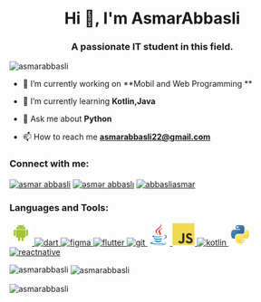 <h1 align="center">Hi 👋, I'm AsmarAbbasli</h1>
<h3 align="center">A passionate IT student in this field.</h3>

<p align="left"> <img src="https://komarev.com/ghpvc/?username=asmarabbasli&label=Profile%20views&color=0e75b6&style=flat" alt="asmarabbasli" /> </p>

- 🔭 I’m currently working on **Mobil and Web Programming **

- 🌱 I’m currently learning **Kotlin,Java**

- 💬 Ask me about **Python**

- 📫 How to reach me **asmarabbasli22@gmail.com**

<h3 align="left">Connect with me:</h3>
<p align="left">
<a href="[https://linkedin.com/in/asmar abbasli](https://www.linkedin.com/in/asmarabbas/)" target="blank"><img align="center" src="https://raw.githubusercontent.com/rahuldkjain/github-profile-readme-generator/master/src/images/icons/Social/linked-in-alt.svg" alt="asmar abbasli" height="30" width="40" /></a>
<a href="[https://fb.com/əsmər abbaslı](https://www.facebook.com/profile.php?id=61556599183404)" target="blank"><img align="center" src="https://raw.githubusercontent.com/rahuldkjain/github-profile-readme-generator/master/src/images/icons/Social/facebook.svg" alt="əsmər abbaslı" height="30" width="40" /></a>
<a href="https://instagram.com/abbasliasmar" target="blank"><img align="center" src="https://raw.githubusercontent.com/rahuldkjain/github-profile-readme-generator/master/src/images/icons/Social/instagram.svg" alt="abbasliasmar" height="30" width="40" /></a>
</p>

<h3 align="left">Languages and Tools:</h3>
<p align="left"> <a href="https://developer.android.com" target="_blank" rel="noreferrer"> <img src="https://raw.githubusercontent.com/devicons/devicon/master/icons/android/android-original-wordmark.svg" alt="android" width="40" height="40"/> </a> <a href="https://dart.dev" target="_blank" rel="noreferrer"> <img src="https://www.vectorlogo.zone/logos/dartlang/dartlang-icon.svg" alt="dart" width="40" height="40"/> </a> <a href="https://www.figma.com/" target="_blank" rel="noreferrer"> <img src="https://www.vectorlogo.zone/logos/figma/figma-icon.svg" alt="figma" width="40" height="40"/> </a> <a href="https://flutter.dev" target="_blank" rel="noreferrer"> <img src="https://www.vectorlogo.zone/logos/flutterio/flutterio-icon.svg" alt="flutter" width="40" height="40"/> </a> <a href="https://git-scm.com/" target="_blank" rel="noreferrer"> <img src="https://www.vectorlogo.zone/logos/git-scm/git-scm-icon.svg" alt="git" width="40" height="40"/> </a> <a href="https://www.java.com" target="_blank" rel="noreferrer"> <img src="https://raw.githubusercontent.com/devicons/devicon/master/icons/java/java-original.svg" alt="java" width="40" height="40"/> </a> <a href="https://developer.mozilla.org/en-US/docs/Web/JavaScript" target="_blank" rel="noreferrer"> <img src="https://raw.githubusercontent.com/devicons/devicon/master/icons/javascript/javascript-original.svg" alt="javascript" width="40" height="40"/> </a> <a href="https://kotlinlang.org" target="_blank" rel="noreferrer"> <img src="https://www.vectorlogo.zone/logos/kotlinlang/kotlinlang-icon.svg" alt="kotlin" width="40" height="40"/> </a> <a href="https://www.python.org" target="_blank" rel="noreferrer"> <img src="https://raw.githubusercontent.com/devicons/devicon/master/icons/python/python-original.svg" alt="python" width="40" height="40"/> </a> <a href="https://reactnative.dev/" target="_blank" rel="noreferrer"> <img src="https://reactnative.dev/img/header_logo.svg" alt="reactnative" width="40" height="40"/> </a> </p>

<p><img align="left" src="https://github-readme-stats.vercel.app/api/top-langs?username=asmarabbasli&show_icons=true&locale=en&layout=compact" alt="asmarabbasli" /></p>

<p>&nbsp;<img align="center" src="https://github-readme-stats.vercel.app/api?username=asmarabbasli&show_icons=true&locale=en" alt="asmarabbasli" /></p>

<p><img align="center" src="https://github-readme-streak-stats.herokuapp.com/?user=asmarabbasli&" alt="asmarabbasli" /></p>
